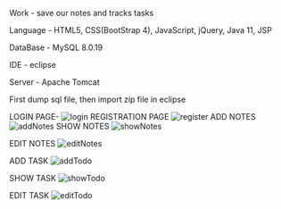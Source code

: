Work - save our notes and tracks tasks

Language - HTML5, CSS(BootStrap 4), JavaScript, jQuery, Java 11, JSP

DataBase - MySQL 8.0.19

IDE - eclipse

Server - Apache Tomcat

First dump sql file, then import zip file in eclipse

LOGIN PAGE-
![login](https://github.com/naz2510/NoteIngisht/assets/174327360/5c4c758e-d5f5-4aa8-bf86-a471649f8439)
REGISTRATION PAGE
![register](https://github.com/naz2510/NoteIngisht/assets/174327360/2dca85ae-6483-4a0f-af1d-1281cd515793)
ADD NOTES
![addNotes](https://github.com/naz2510/NoteIngisht/assets/174327360/563abb90-58c2-417c-90fe-d5617bfe4e44)
SHOW NOTES
![showNotes](https://github.com/naz2510/NoteIngisht/assets/174327360/847a44d7-2b04-4bf3-8c63-76827b161e8a)

EDIT NOTES
![editNotes](https://github.com/naz2510/NoteIngisht/assets/174327360/523268d7-ae82-449e-90a0-ae9ae9f17402)

ADD TASK
![addTodo](https://github.com/naz2510/NoteIngisht/assets/174327360/9bf256d7-6a31-4d0f-aefc-efc0bdf7b7ce)

SHOW TASK
![showTodo](https://github.com/naz2510/NoteIngisht/assets/174327360/87dfb5eb-8d95-4ba5-9646-7418024739b5)

EDIT TASK
![editTodo](https://github.com/naz2510/NoteIngisht/assets/174327360/94f6de18-29d0-4350-9f91-63ea9121aeee)



